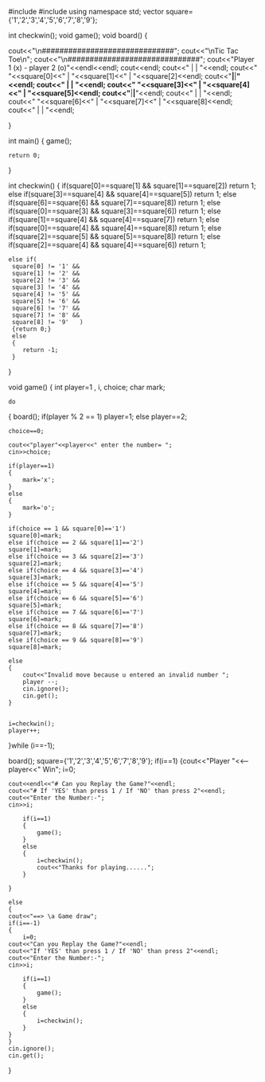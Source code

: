 #include<iostream>
#include<vector>
using namespace std;
vector<char> square={'1','2','3','4','5','6','7','8','9'};

int checkwin();
void game();
void board()
{
    
   cout<<"\n##############################";
   cout<<"\nTic Tac Toe\n";
    cout<<"\n##############################";
   cout<<"Player 1 (x) - player 2 (o)"<<endl<<endl;
    cout<<endl;
    cout<<"    |    |    "<<endl;
    cout<<" "<<square[0]<<"  |  "<<square[1]<<" |  "<<square[2]<<endl;
    cout<<"____|____|____"<<endl;
    cout<<"    |    |    "<<endl;
    cout<<" "<<square[3]<<"  |  "<<square[4]<<" |  "<<square[5]<<endl;
    cout<<"____|____|____"<<endl;
    cout<<"    |    |    "<<endl;
    cout<<" "<<square[6]<<"  |  "<<square[7]<<" |  "<<square[8]<<endl;
    cout<<"    |    |    "<<endl;
    
}

int main()
{
    game();

    return 0;

}


int checkwin()
{
    if(square[0]==square[1] && square[1]==square[2])
    return 1;
    else if(square[3]==square[4] && square[4]==square[5])
    return 1;
    else if(square[6]==square[6] && square[7]==square[8])
    return 1;
    else if(square[0]==square[3] && square[3]==square[6])
    return 1;
    else if(square[1]==square[4] && square[4]==square[7])
    return 1;
    else if(square[0]==square[4] && square[4]==square[8])
    return 1;
    else if(square[2]==square[5] && square[5]==square[8])
    return 1;
    else if(square[2]==square[4] && square[4]==square[6])
    return 1;

    else if(
     square[0] != '1' && 
     square[1] != '2' && 
     square[2] != '3' &&
     square[3] != '4' &&
     square[4] != '5' &&
     square[5] != '6' &&
     square[6] != '7' &&
     square[7] != '8' &&
     square[8] != '9'   )
     {return 0;}
     else
     {
        return -1;
     }

}




void game()
{
    int player=1 , i, choice; 
    char mark;    

    do
{
    board();
    if(player % 2 == 1)
    player=1;
    else
    player==2;


    choice==0;
    
    cout<<"player"<<player<<" enter the number= "; 
    cin>>choice; 

    if(player==1)
    {
        mark='x'; 
    }
    else 
    {
        mark='o'; 
    } 

    if(choice == 1 && square[0]=='1') 
    square[0]=mark;
    else if(choice == 2 && square[1]=='2') 
    square[1]=mark;
    else if(choice == 3 && square[2]=='3') 
    square[2]=mark;
    else if(choice == 4 && square[3]=='4')
    square[3]=mark;
    else if(choice == 5 && square[4]=='5')
    square[4]=mark;
    else if(choice == 6 && square[5]=='6')
    square[5]=mark;
    else if(choice == 7 && square[6]=='7')
    square[6]=mark;
    else if(choice == 8 && square[7]=='8')
    square[7]=mark;
    else if(choice == 9 && square[8]=='9')
    square[8]=mark;
    
    else
    {
        cout<<"Invalid move because u entered an invalid number ";
        player --;
        cin.ignore();
        cin.get();
    }


    i=checkwin();
    player++;

}while (i==-1);


board();
square={'1','2','3','4','5','6','7','8','9'};
    if(i==1)
    {cout<<"Player "<<--player<<" Win";
    i=0;
    
    cout<<endl<<"# Can you Replay the Game?"<<endl;
    cout<<"# If 'YES' than press 1 / If 'NO' than press 2"<<endl;
    cout<<"Enter the Number:-";
    cin>>i;

        if(i==1)
        {
            game();
        }
        else
        {
            i=checkwin();
            cout<<"Thanks for playing......";
        }
    
    }

    else
    {
    cout<<"==> \a Game draw";
    if(i==-1)
    {
        i=0;
    cout<<"Can you Replay the Game?"<<endl;
    cout<<"If 'YES' than press 1 / If 'NO' than press 2"<<endl;
    cout<<"Enter the Number:-";
    cin>>i;

        if(i==1)
        {
            game();
        }
        else
        {
            i=checkwin();
        }
    }
    }
    cin.ignore();
    cin.get();
    

}
